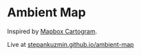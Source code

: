# Ambient Map

Inspired by [Mapbox Cartogram](https://apps.mapbox.com/cartogram).

Live at [stepankuzmin.github.io/ambient-map](http://stepankuzmin.github.io/ambient-map)

